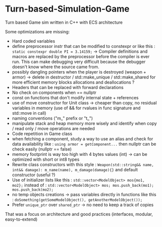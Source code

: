 # Turn-based-Simulation-Game
Turn based Game sim written in C++ with ECS architecture

Some optimizations are missing: 

- Hard coded variables 
- define preprocessor instr that can be modified to constexpr or like this : ```static constexpr double PI = 3.14159;``` -> Compiler definitions and macros are replaced by the preprocessor before the compiler is ever run. This can make debugging very difficult because the debugger doesn't know where the source came from.
- possibly dangling pointers when the player is destroyed (weapon + armor) -> delete in destructor / std::make_unique / std::make_shared for more efficient memory blocks allocations and deallocations ? 
- Headers that can be replaced with forward declarations
- No check on components when == nullptr
- const on functions that don't modify internal state + references
- use of move constructor for Unit class -> cheaper than copy, no residual variables in memory (use of && for rvalues in func signature and std::move in call) 
- naming conventions ("m_" prefix or "t_")
- manipulate stack and heap memory more wisely and identify when copy / read only / move operations are needed
- Code repetition in Game class
- when fetching a component, study a way to use an alias and check for data availability like : ```using armor = getComponent...``` then nullptr can be check easily (nullptr == false)
- memory footprint is way too high with 4 bytes values (int) -> can be optimized with short or int8 types
- Rewrite class constructors with this style : ```Weapon(std::string&& name, int&& damage): m_name(name), m_damage(damage){}``` and default constructor (useful ?)
- Use of initializer lists like this : ```std::vector<ModelObject> mos{mo1, mo2};``` instead of : ```std::vector<ModelObject> mos; mos.push_back(mo1); mos.push_back(mo2);``` 
- no temp objects creations -> pass variables directly in functions like this : ```doSomething(getSomeModelObject(), getAnotherModelObject());```
- Prefer ```unique_ptr``` over ```shared_ptr``` -> no need to keep a track of copies 



That was a focus on architecture and good practices (interfaces, modular, easy-to-extend) 
